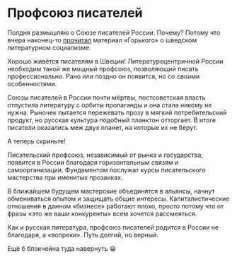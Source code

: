 
# Профсоюз писателей

Полдня размышляю о Союзе писателей России. Почему? Потому что вчера наконец-то [прочитал][1] материал «Горького» о шведском литературном социализме.

Хорошо живётся писателям в Швеции! Литературоцентричной России необходим такой же мощный профсоюз, позволяющий писать профессионально. Рано или поздно он появится, но со своими особенностями.

Союзы писателей в России почти мёртвы, постсоветская власть отпустила литературу с орбиты пропаганды и она стала никому не нужна. Рыночек пытается пережевать прозу в мягкий потребительский продукт, но русская культура подобный планктон отторгает. В итоге писатели оказались меж двух планет, на которые их не берут.

А теперь скриньте!

Писательский профсоюз, независимый от рынка и государства, появится в России благодаря горизонтальным связям и самоорганизации. Фундаментом послужат курсы писательского мастерства при именитых прозаиках. 

В ближайшем будущем мастерские объединятся в альянсы, начнут обмениваться опытом и защищать общие интересы. Капиталистические отношения в данном «бизнесе» работают плохо, просто потому что от фразы «это же ваши конкуренты» всем хочется рассмеяться.

Как и русская литература, профсоюз писателей родится в России не благодаря, а «вопреки». Путь долгий, но верный.

Ещё б блокчейна туда навернуть 😀

[1]:	https://gorky.media/context/shvedskij-literaturnyj-sotsializm/